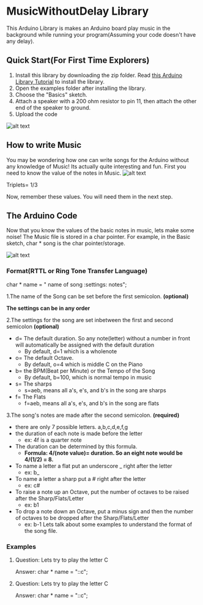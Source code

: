 # MusicWithoutDelay Library

This Arduino Library is makes an Arduino board play music in the background while running your program(Assuming your code doesn't have any delay).

## Quick Start(For First Time Explorers)
   1. Install this library by downloading the zip folder.  Read [this Arduino Library Tutorial](https://www.arduino.cc/en/Guide/Libraries) to install the library.
   2. Open the examples folder after installing the library.  
   3. Choose the "Basics" sketch.
   4. Attach a speaker with a 200 ohm resistor to pin 11, then attach the other end of the speaker to ground.
   5. Upload the code
   
![alt text](https://raw.githubusercontent.com/nathanRamaNoodles/MusicWithoutDelay-LIbrary/master/MusicWithoutDelay.png "Schematic")

## How to write Music

   You may be wondering how one can write songs for the Arduino without any knowledge of Music!  Its actually quite interesting and fun.  First you need to know the value of the notes in Music.
   ![alt text](http://ezstrummer.com/ezriffs/demo/notes_rests.gif "Note Values")
   
   Triplets= 1/3
   
   Now, remember these values.
   You will need them in the next step.
 ## The Arduino Code
 
   Now that you know the values of the basic notes in music, lets make some noise!
 The Music file is stored in a char pointer.  For example, in the Basic sketch, char * song is the char pointer/storage.
 
 ![alt text](https://raw.githubusercontent.com/nathanRamaNoodles/MusicWithoutDelay-LIbrary/master/char%20song.PNG "storage Variable")

### Format(RTTL or Ring Tone Transfer Language)
  char * name =  " name of song :settings: notes";
  
  1.The name of the Song can be set before the first semicolon. **(optional)**
  
  **The settings can be in any order**
  
  2.The settings for the song are set inbetween the first and second semicolon **(optional)**
  * d= The default duration. So any note(letter) without a number in front will automatically be assigned with the default duration
    * By default, d=1 which is a wholenote
  * o= The default Octave.
    * By default, o=4 which is middle C on the Piano
  * b= the BPM(Beat per Minute) or the Tempo of the Song
    * By default, b=100, which is normal tempo in music
  * s= The sharps
    * s=aeb, means all a's, e's, and b's in the song are sharps
  * f= The Flats
    * f=aeb, means all a's, e's, and b's in the song are flats
  
  
  3.The song's notes are made after the second semicolon. **(required)**
  * there are only 7 possible letters. a,b,c,d,e,f,g
  * the duration of each note is made before the letter
    * ex: 4f is a quarter note
  * The duration can be determined by this formula.
    * **Formula: 4/(note value)= duration.  So an eight note would be 4/(1/2) = 8.**
  * To name a letter a flat put an underscore _ right after the letter
    * ex: b_
  * To name a letter a sharp put a # right after the letter
    * ex: c#
  * To raise a note up an Octave, put the number of octaves to be raised after the Sharp/Flats/Letter
    * ex: b1 
  * To drop a note down an Octave, put a minus sign and then the number of octaves to be dropped after the Sharp/Flats/Letter
    * ex: b-1
Lets talk about some examples to understand the format of the song file.  

### Examples
1. Question: Lets try to play the letter C 
   
   Answer: char * name = "::c";

2. Question: Lets try to play the letter C 
   
   Answer: char * name = "::c";
